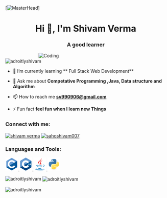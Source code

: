 [![MasterHead](https://1.bp.blogspot.com/-7A4WynwLsMw/XbBpCXG8fHI/AAAAAAAAMt4/uOa1bpLskYgrwGbllhSu2SDj_Mig8SXJQCLcBGAsYHQ/s1600/2000_600px.gif)]
<h1 align="center">Hi 👋, I'm Shivam Verma</h1>
<h3 align="center">A good learner</h3>
<img align="right" alt="Coding" width="400" src="https://cdn.dribbble.com/user/1162077/screenshots/3848914/programmer.gif">

<p align="left"> <img src="https://komarev.com/ghpvc/?username=adroitlyshivam&label=Profile%20views&color=0e75b6&style=flat" alt="adroitlyshivam" /> </p>

- 🌱 I’m currently learning ** Full Stack Web Development**

- 💬 Ask me about **Competative Programming ,Java, Data structure and Algorithm**

- 📫 How to reach me **sv990906@gmail.com**

- ⚡ Fun fact **feel fun when I learn new Things**

<h3 align="left">Connect with me:</h3>
<p align="left">
<a href="https://linkedin.com/in/shivam verma" target="blank"><img align="center" src="https://raw.githubusercontent.com/rahuldkjain/github-profile-readme-generator/master/src/images/icons/Social/linked-in-alt.svg" alt="shivam verma" height="30" width="40" /></a>
<a href="https://instagram.com/sahoshivam007" target="blank"><img align="center" src="https://raw.githubusercontent.com/rahuldkjain/github-profile-readme-generator/master/src/images/icons/Social/instagram.svg" alt="sahoshivam007" height="30" width="40" /></a>
</p>

<h3 align="left">Languages and Tools:</h3>
<p align="left"> <a href="https://www.cprogramming.com/" target="_blank" rel="noreferrer"> <img src="https://raw.githubusercontent.com/devicons/devicon/master/icons/c/c-original.svg" alt="c" width="40" height="40"/> </a> <a href="https://www.w3schools.com/cpp/" target="_blank" rel="noreferrer"> <img src="https://raw.githubusercontent.com/devicons/devicon/master/icons/cplusplus/cplusplus-original.svg" alt="cplusplus" width="40" height="40"/> </a> <a href="https://www.java.com" target="_blank" rel="noreferrer"> <img src="https://raw.githubusercontent.com/devicons/devicon/master/icons/java/java-original.svg" alt="java" width="40" height="40"/> </a> <a href="https://www.python.org" target="_blank" rel="noreferrer"> <img src="https://raw.githubusercontent.com/devicons/devicon/master/icons/python/python-original.svg" alt="python" width="40" height="40"/> </a> </p>

<p><img align="left" src="https://github-readme-stats.vercel.app/api/top-langs?username=adroitlyshivam&show_icons=true&locale=en&layout=compact" alt="adroitlyshivam" /></p>

<p>&nbsp;<img align="center" src="https://github-readme-stats.vercel.app/api?username=adroitlyshivam&show_icons=true&locale=en" alt="adroitlyshivam" /></p>

<p><img align="center" src="https://github-readme-streak-stats.herokuapp.com/?user=adroitlyshivam&" alt="adroitlyshivam" /></p>
